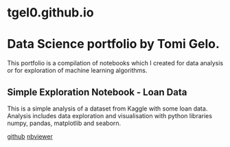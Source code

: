 # tgel0.github.io
# Data Science portfolio by Tomi Gelo.

This portfolio is a compilation of notebooks which I created for data analysis or for exploration of machine learning algorithms.

## Simple Exploration Notebook - Loan Data

This is a simple analysis of a dataset from Kaggle with some loan data. Analysis includes data exploration and visualisation with python libraries numpy, pandas, matplotlib and seaborn.

[github](https://github.com/tgel0/tgel0.github.io/blob/master/Notebooks/LoanDataNotebook.ipynb) [nbviewer](http://nbviewer.jupyter.org/github/tgel0/tgel0.github.io/blob/master/Notebooks/LoanDataNotebook.ipynb)
